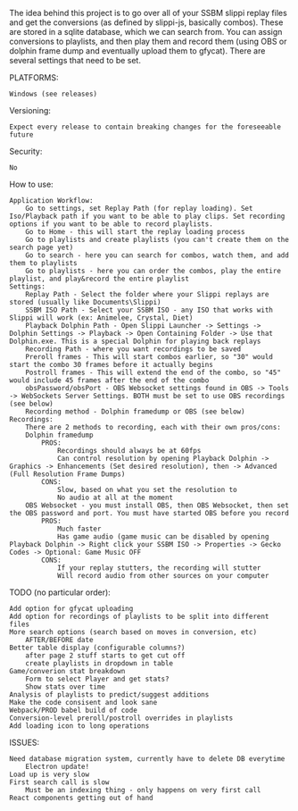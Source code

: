 The idea behind this project is to go over all of your SSBM slippi replay files and get the conversions (as defined by slippi-js, basically combos). These are stored in a sqlite database, which we can search from. You can assign conversions to playlists, and then play them and record them (using OBS or dolphin frame dump and eventually upload them to gfycat). There are several settings that need to be set.

PLATFORMS:

    Windows (see releases)

Versioning:

    Expect every release to contain breaking changes for the foreseeable future

Security:

    No

How to use:

    Application Workflow:
        Go to settings, set Replay Path (for replay loading). Set Iso/Playback path if you want to be able to play clips. Set recording options if you want to be able to record playlists.
        Go to Home - this will start the replay loading process
        Go to playlists and create playlists (you can't create them on the search page yet)
        Go to search - here you can search for combos, watch them, and add them to playlists
        Go to playlists - here you can order the combos, play the entire playlist, and play&record the entire playlist
    Settings:
        Replay Path - Select the folder where your Slippi replays are stored (usually like Documents\Slippi)
        SSBM ISO Path - Select your SSBM ISO - any ISO that works with Slippi will work (ex: Animelee, Crystal, Diet)
        Playback Dolphin Path - Open Slippi Launcher -> Settings -> Dolphin Settings -> Playback -> Open Containing Folder -> Use that Dolphin.exe. This is a special Dolphin for playing back replays
        Recording Path - where you want recordings to be saved
        Preroll frames - This will start combos earlier, so "30" would start the combo 30 frames before it actually begins
        Postroll frames - This will extend the end of the combo, so "45" would include 45 frames after the end of the combo
        obsPassword/obsPort - OBS Websocket settings found in OBS -> Tools -> WebSockets Server Settings. BOTH must be set to use OBS recordings (see below)
        Recording method - Dolphin framedump or OBS (see below)
    Recordings:
        There are 2 methods to recording, each with their own pros/cons:
        Dolphin framedump
            PROS:
                Recordings should always be at 60fps
                Can control resolution by opening Playback Dolphin -> Graphics -> Enhancements (Set desired resolution), then -> Advanced (Full Resolution Frame Dumps)
            CONS:
                Slow, based on what you set the resolution to
                No audio at all at the moment
        OBS Websocket - you must install OBS, then OBS Websocket, then set the OBS password and port. You must have started OBS before you record
            PROS:
                Much faster
                Has game audio (game music can be disabled by opening Playback Dolphin -> Right click your SSBM ISO -> Properties -> Gecko Codes -> Optional: Game Music OFF
            CONS:
                If your replay stutters, the recording will stutter
                Will record audio from other sources on your computer

TODO (no particular order):

    Add option for gfycat uploading
    Add option for recordings of playlists to be split into different files
    More search options (search based on moves in conversion, etc)
        AFTER/BEFORE date
    Better table display (configurable columns?)
        after page 2 stuff starts to get cut off
        create playlists in dropdown in table
    Game/converion stat breakdown
        Form to select Player and get stats?
        Show stats over time
    Analysis of playlists to predict/suggest additions
    Make the code consisent and look sane
    Webpack/PROD babel build of code
    Conversion-level preroll/postroll overrides in playlists
    Add loading icon to long operations

ISSUES:

    Need database migration system, currently have to delete DB everytime
        Electron update!
    Load up is very slow
    First search call is slow
        Must be an indexing thing - only happens on very first call
    React components getting out of hand
